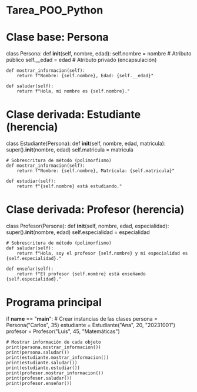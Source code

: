 # Tarea_POO_Python
# Clase base: Persona
class Persona:
    def __init__(self, nombre, edad):
        self.nombre = nombre  # Atributo público
        self.__edad = edad    # Atributo privado (encapsulación)

    def mostrar_informacion(self):
        return f"Nombre: {self.nombre}, Edad: {self.__edad}"

    def saludar(self):
        return f"Hola, mi nombre es {self.nombre}."


# Clase derivada: Estudiante (herencia)
class Estudiante(Persona):
    def __init__(self, nombre, edad, matricula):
        super().__init__(nombre, edad)
        self.matricula = matricula

    # Sobrescritura de método (polimorfismo)
    def mostrar_informacion(self):
        return f"Nombre: {self.nombre}, Matrícula: {self.matricula}"

    def estudiar(self):
        return f"{self.nombre} está estudiando."


# Clase derivada: Profesor (herencia)
class Profesor(Persona):
    def __init__(self, nombre, edad, especialidad):
        super().__init__(nombre, edad)
        self.especialidad = especialidad

    # Sobrescritura de método (polimorfismo)
    def saludar(self):
        return f"Hola, soy el profesor {self.nombre} y mi especialidad es {self.especialidad}."

    def enseñar(self):
        return f"El profesor {self.nombre} está enseñando {self.especialidad}."


# Programa principal
if __name__ == "__main__":
    # Crear instancias de las clases
    persona = Persona("Carlos", 35)
    estudiante = Estudiante("Ana", 20, "20231001")
    profesor = Profesor("Luis", 45, "Matemáticas")

    # Mostrar información de cada objeto
    print(persona.mostrar_informacion())
    print(persona.saludar())
    print(estudiante.mostrar_informacion())
    print(estudiante.saludar())
    print(estudiante.estudiar())
    print(profesor.mostrar_informacion())
    print(profesor.saludar())
    print(profesor.enseñar())
